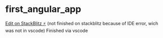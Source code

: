 # first_angular_app

[Edit on StackBlitz ⚡️](https://stackblitz.com/edit/sgjeah) (not finished on stackblitz because of IDE error, wich was not in vscode)
Finished via vscode
